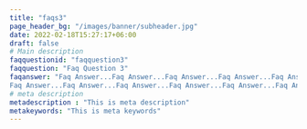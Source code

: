 ```yaml
---
title: "faqs3"
page_header_bg: "/images/banner/subheader.jpg"
date: 2022-02-18T15:27:17+06:00
draft: false
# Main description
faqquestionid: "faqquestion3"
faqquestion: "Faq Question 3"
faqanswer: "Faq Answer...Faq Answer...Faq Answer...Faq Answer...Faq Answer...Faq Answer...Faq Answer...Faq Answer...Faq Answer...
Faq Answer...Faq Answer...Faq Answer...Faq Answer...Faq Answer...Faq Answer...Faq Answer...Faq Answer...Faq Answer...Faq Answer..."
# meta description
metadescription : "This is meta description"
metakeywords: "This is meta keywords"
---
```

